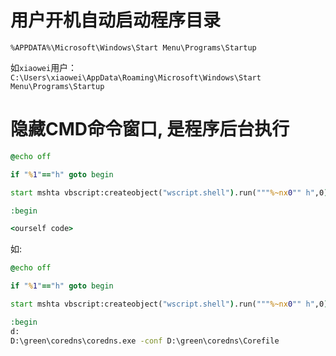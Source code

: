 
# 用户开机自动启动程序目录

`%APPDATA%\Microsoft\Windows\Start Menu\Programs\Startup`

如`xiaowei`用户： `C:\Users\xiaowei\AppData\Roaming\Microsoft\Windows\Start Menu\Programs\Startup`

# 隐藏CMD命令窗口, 是程序后台执行

```bat
@echo off

if "%1"=="h" goto begin

start mshta vbscript:createobject("wscript.shell").run("""%~nx0"" h",0)(window.close)&&exit

:begin

<ourself code>
```

如:

```bat
@echo off

if "%1"=="h" goto begin

start mshta vbscript:createobject("wscript.shell").run("""%~nx0"" h",0)(window.close)&&exit

:begin
d:
D:\green\coredns\coredns.exe -conf D:\green\coredns\Corefile
```